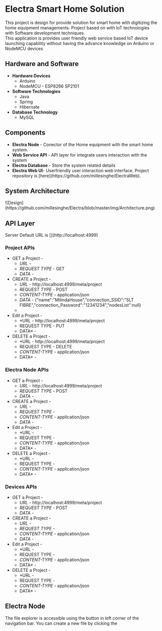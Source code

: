 <h1 id="electra-smart-home-solution">Electra Smart Home Solution</h1>
<p>This project is design for provide solution for smart home with digitizing the home equipment managements. Project based on with IoT technologies with Software development techniques.<br>
This application is provides user friendly web service based IoT device launching capability without having the advance knowledge on Arduino or NodeMCU devices</p>
<h2 id="hardware-and-software">Hardware and Software</h2>
<ul>
<li><strong>Hardware Devices</strong>
<ul>
<li>Arduino</li>
<li>NodeMCU - ESP8266 SP2101</li>
</ul>
</li>
<li><strong>Software Technologies</strong>
<ul>
<li>Java</li>
<li>Spring</li>
<li>Hibernate</li>
</ul>
</li>
<li><strong>Database Technology</strong>
<ul>
<li>MySQL</li>
</ul>
</li>
</ul>
<h2 id="components">Components</h2>
<ul>
<li><strong>Electra Node </strong>- Conector of the Home equipment with the smart home system.</li>
<li><strong>Web Service API </strong>- API layer for integrate users interaction with the system</li>
<li><strong>Electra Database </strong>- Store the system related details</li>
<li><strong>Electra Web UI</strong>- Userfriendly user interaction web interface. Project repository is [here](https://github.com/millesinghe/ElectraWeb).</li>
</ul>

<h2 id="electra-node">System Architecture</h2>
![Design](https://github.com/millesinghe/Electra/blob/master/img/Architecture.png)

<h2 id="electra-node">API Layer</h2>
Server Default URL is [](http://localhost:4999)
<h3><strong>Project APIs</strong></h3>

 - GET a Project - 
	 - *URL* - 
	 - *REQUEST TYPE -*  GET
	 - *DATA* - 
 - CREATE a Project - 
	  - *URL* -  http://localhost:4999/meta/project
	 - *REQUEST TYPE* - POST
	 - *CONTENT-TYPE -* application/json
	 - *DATA* - {"name":"MilindaHouse","connection_SSID":"SLT FIBRE","connection_Password":"12341234","nodesList":null}
	 - 
 - Edit a Project - 
 	 - *URL - http://localhost:4999/meta/project
	 - REQUEST TYPE - PUT
	 - DATA* - 
 - DELETE a Project - 
 	 - *URL - http://localhost:4999/meta/project
	 - REQUEST TYPE - DELETE
	 - *CONTENT-TYPE -* application/json
	 - DATA* - 

<h3><strong>Electra Node APIs</strong></h3>

 - GET a Project - 
	 - *URL* - http://localhost:4999/meta/project
	 - *REQUEST TYPE -* POST
	 - *DATA* - 
 - CREATE a Project - 
	  - *URL* - 
	 - *REQUEST TYPE* - 
	 - *CONTENT-TYPE -* application/json
	 - *DATA* - 
 - Edit a Project - 
 	 - *URL - 
	 - REQUEST TYPE - 
	 - *CONTENT-TYPE -* application/json
	 - DATA* - 
 - DELETE a Project - 
 	 - *URL - 
	 - REQUEST TYPE - 
	 - *CONTENT-TYPE -* application/json
	 - DATA* - 

<h3><strong>Devices APIs<strong></strong></strong></h3>

 - GET a Project - 
	 - *URL* - http://localhost:4999/meta/project
	 - *REQUEST TYPE -* POST
	 - *DATA* - 
 - CREATE a Project - 
	  - *URL* - 
	 - *REQUEST TYPE* -
	 - *CONTENT-TYPE -* application/json 
	 - *DATA* - 
 - Edit a Project - 
 	 - *URL - 
	 - REQUEST TYPE - 
	 - *CONTENT-TYPE -* application/json
	 - DATA* - 
 - DELETE a Project - 
 	 - *URL - 
	 - REQUEST TYPE - 
	 - *CONTENT-TYPE -* application/json
	 - DATA* - 

</h3><h2 id="electra-node">Electra Node</h2>
<p>The file explorer is accessible using the button in left corner of the navigation bar. You can create a new file by clicking the 
<!--stackedit_data:
eyJoaXN0b3J5IjpbLTEzMDU4Njc1NjQsMjM4OTExMTkxLC0zNT
gwODIxNTEsMTI5NjI0NTA1OSw4NjMyNDc4NjksLTExNTM4NTM4
NywtMTQzMzcxMDMxNiwtMzMyNDU1MzYzXX0=
-->